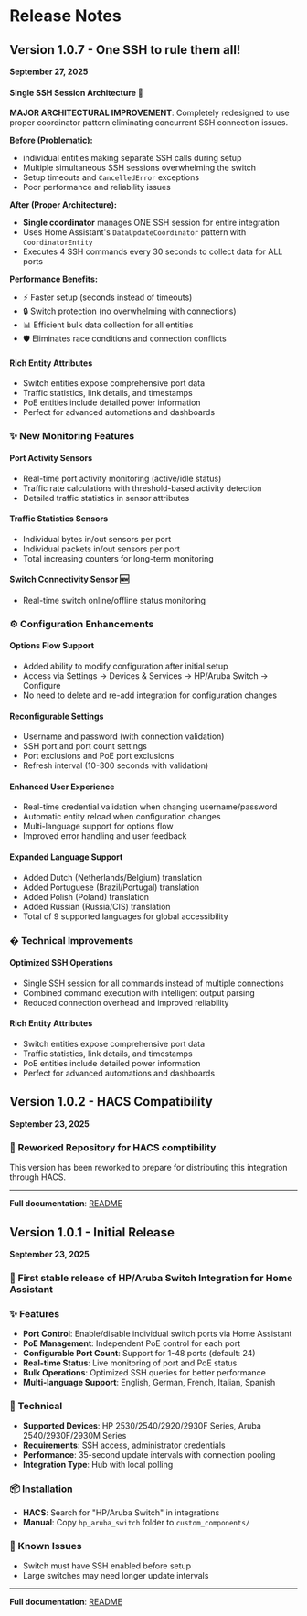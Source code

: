# Release Notes

## Version 1.0.7 - One SSH to rule them all!
**September 27, 2025**

#### **Single SSH Session Architecture** 🚀
**MAJOR ARCHITECTURAL IMPROVEMENT**: Completely redesigned to use proper coordinator pattern eliminating concurrent SSH connection issues.

**Before (Problematic):**
- individual entities making separate SSH calls during setup
- Multiple simultaneous SSH sessions overwhelming the switch
- Setup timeouts and `CancelledError` exceptions
- Poor performance and reliability issues

**After (Proper Architecture):**
- **Single coordinator** manages ONE SSH session for entire integration
- Uses Home Assistant's `DataUpdateCoordinator` pattern with `CoordinatorEntity`
- Executes 4 SSH commands every 30 seconds to collect data for ALL ports

**Performance Benefits:**
- ⚡ Faster setup (seconds instead of timeouts)
- 🔒 Switch protection (no overwhelming with connections)  
- 📊 Efficient bulk data collection for all entities
- 🛡️ Eliminates race conditions and connection conflicts

#### **Rich Entity Attributes**
- Switch entities expose comprehensive port data
- Traffic statistics, link details, and timestamps
- PoE entities include detailed power information
- Perfect for advanced automations and dashboards

### ✨ **New Monitoring Features**

#### **Port Activity Sensors**
- Real-time port activity monitoring (active/idle status)
- Traffic rate calculations with threshold-based activity detection
- Detailed traffic statistics in sensor attributes

#### **Traffic Statistics Sensors** 
- Individual bytes in/out sensors per port
- Individual packets in/out sensors per port
- Total increasing counters for long-term monitoring

#### **Switch Connectivity Sensor** 🆕
- Real-time switch online/offline status monitoring

### ⚙️ **Configuration Enhancements**

#### **Options Flow Support**
- Added ability to modify configuration after initial setup
- Access via Settings → Devices & Services → HP/Aruba Switch → Configure
- No need to delete and re-add integration for configuration changes

#### **Reconfigurable Settings**
- Username and password (with connection validation)
- SSH port and port count settings
- Port exclusions and PoE port exclusions
- Refresh interval (10-300 seconds with validation)

#### **Enhanced User Experience**
- Real-time credential validation when changing username/password
- Automatic entity reload when configuration changes
- Multi-language support for options flow
- Improved error handling and user feedback

#### **Expanded Language Support**
- Added Dutch (Netherlands/Belgium) translation
- Added Portuguese (Brazil/Portugal) translation
- Added Polish (Poland) translation
- Added Russian (Russia/CIS) translation
- Total of 9 supported languages for global accessibility

### � **Technical Improvements**

#### **Optimized SSH Operations** 
- Single SSH session for all commands instead of multiple connections
- Combined command execution with intelligent output parsing
- Reduced connection overhead and improved reliability

#### **Rich Entity Attributes**
- Switch entities expose comprehensive port data
- Traffic statistics, link details, and timestamps
- PoE entities include detailed power information
- Perfect for advanced automations and dashboards

## Version 1.0.2 - HACS Compatibility
**September 23, 2025**

### 🎉 Reworked Repository for HACS comptibility

This version has been reworked to prepare for distributing this integration through HACS.

---
**Full documentation**: [README](https://github.com/farosch/hacs_hp_aruba_switch#readme)

## Version 1.0.1 - Initial Release
**September 23, 2025**

### 🎉 First stable release of HP/Aruba Switch Integration for Home Assistant

### ✨ Features
- **Port Control**: Enable/disable individual switch ports via Home Assistant
- **PoE Management**: Independent PoE control for each port
- **Configurable Port Count**: Support for 1-48 ports (default: 24)
- **Real-time Status**: Live monitoring of port and PoE status
- **Bulk Operations**: Optimized SSH queries for better performance
- **Multi-language Support**: English, German, French, Italian, Spanish

### 🔧 Technical
- **Supported Devices**: HP 2530/2540/2920/2930F Series, Aruba 2540/2930F/2930M Series
- **Requirements**: SSH access, administrator credentials
- **Performance**: 35-second update intervals with connection pooling
- **Integration Type**: Hub with local polling

### 📦 Installation
- **HACS**: Search for "HP/Aruba Switch" in integrations
- **Manual**: Copy `hp_aruba_switch` folder to `custom_components/`

### 🐛 Known Issues
- Switch must have SSH enabled before setup
- Large switches may need longer update intervals

---
**Full documentation**: [README](https://github.com/farosch/hacs_hp_aruba_switch#readme)